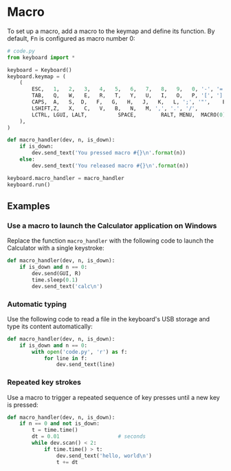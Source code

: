# Macro

To set up a macro, add a macro to the keymap and define its function. By default, <kbd>Fn</kbd> is configured as macro number 0:

```python
# code.py
from keyboard import *

keyboard = Keyboard()
keyboard.keymap = (
    (
        ESC,   1,   2,   3,   4,   5,   6,   7,   8,   9,   0, '-', '=', BACKSPACE,
        TAB,   Q,   W,   E,   R,   T,   Y,   U,   I,   O,   P, '[', ']', '|',
        CAPS,  A,   S,  D,   F,   G,   H,   J,   K,   L, ';', '"',    ENTER,
        LSHIFT,Z,   X,   C,   V,   B,   N,   M, ',', '.', '/',         RSHIFT,
        LCTRL, LGUI, LALT,          SPACE,        RALT, MENU,  MACRO(0), RCTRL
    ),
)

def macro_handler(dev, n, is_down):
    if is_down:
        dev.send_text('You pressed macro #{}\n'.format(n))
    else:
        dev.send_text('You released macro #{}\n'.format(n))

keyboard.macro_handler = macro_handler
keyboard.run()
```

## Examples

### Use a macro to launch the Calculator application on Windows

Replace the function `macro_handler` with the following code to launch the Calculator with a single keystroke:

```python
def macro_handler(dev, n, is_down):
    if is_down and n == 0:
        dev.send(GUI, R)
        time.sleep(0.1)
        dev.send_text('calc\n')
```

### Automatic typing

Use the following code to read a file in the keyboard's USB storage and type its content automatically:

```python
def macro_handler(dev, n, is_down):
    if is_down and n == 0:
        with open('code.py', 'r') as f:
            for line in f:
                dev.send_text(line)
```

### Repeated key strokes

Use a macro to trigger a repeated sequence of key presses until a new key is pressed:

```python
def macro_handler(dev, n, is_down):
    if n == 0 and not is_down:
        t = time.time()
        dt = 0.01                   # seconds
        while dev.scan() < 2:
            if time.time() > t:
                dev.send_text('hello, world\n')
                t += dt
```
